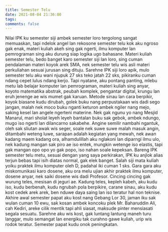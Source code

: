 ```yaml
---
title: Semester Telu
date: 2021-08-04 21:36:00
tags:
comments: false
---
```

Nilai IPK ku semester siji ambek semester loro tergolong sangat memuaskan, tapi ndelok angel lan rekosone semester telu kok aku ngroso gak enak, materi kuliah akeh sing gak ngerti, ilmu komputer lan pemrograman sing aku durung siap logika ugo bahasane.
Materi kuliah semester telu, bedo banget karo semester siji lan loro, sing cuman pendalaman materi koyok arek SMA, nek semester telu wis asli materi perkuliahan sesuai jurusan sing dituju.
Sarehne IPK siji loro apik, mulo semester telu aku wani njupuk 27 sks teko jatah 22 sks, pikiranku cuman ndang cepet lulus ndang kerjo. Tapi nyatane, aku pontang panting, mlebu metu lab belajar komputer lan pemrograman, materi kuliah sing anyar, koyoto matematika abstrak, peubah komplek, pengantar digital, krungu lan eruh jenenge ae wis mumet gak karuan.
Metode sinau lan cara berpikir, koyok biasane kudu dirubah, golek buku nang perpustakaan wis dadi sego jangan, malah nek moco buku nganti keturon ambek ngiler nang mejo, saking kesel lan angele ngerteni materine. Nek gak ngunu yo nang Mesjid Manarul, mari sholat leyeh leyeh bantalan buku sak gebok, ambek ndungo, mugo iso ngerti lan dilancarno sakabehe. Angine semilir nambahi ngantuk, oleh sak sliutan awak wis seger, soale nek suwe suwe malah masuk angin, ditambahi weteng luwe, sarapan adalah kegiatan yang mewah, nek awan kadang maem kadang ora, alhamdulillah aku nglakoni lan diparngi ilmu ulo, nek kadung mangan sak piro ae iso entek, mungkin wetenge iso elastis, tapi gak mangan opo opo yo gak popo, iso nahan soale kepeksan.
Bareng IPK semester telu metu, sesuai dengan yang saya perkirakan, IPK ku anjlok alias terjun bebas tapi isih diatas normal, gak elek banget. Salah siji mata kuliah yoiku praktek ilmu komputer oleh D, padahal iki cuman 1 sks. Gara gara aku miskomunikasi karo dosene, aku ora melu ujian akhir praktek ilmu komputer, dosene anyar, nek saiki dosene wis dadi Profesor.
Cincing cincing gak wurung teles, mesisan di jeguri ae. Kadung teles, kepleh kabeh, aku kudu iso, kudu berbenah,  kudu ngrubah pola berpikire, carane sinau, aku kudu kost cedek arek arek, ben nduwe daya saing lan iso teratur hal non teknise.
Akhire awal semester papat aku kost nang Gebang Lor 30, jaman iku sak wulan cuman 10 ewu, sak kosan ambek koncoku plek Mr. Baharuddin Ali, cah Kediri, areke cilik mentik tapi ahli siasat, maksude pinter mensiasati segala sesuatu.
Sarehne aku wis kost, gak luntang lantung maneh turu langgar, mulo semangat lan energiku tak curahno gawe kuliah, urip wis rodok teratur.
Semester papat kudu onok peningkatan.
